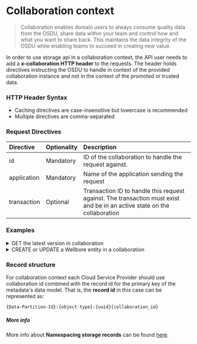 # Collaboration context

> Collaboration enables domain users to always consume quality data from the OSDU, share data within your team and control how and what you want to share back. This maintains the data integrity of the OSDU while enabling teams to succeed in creating new value.

In order to use storage api in a collaboration context, the API user needs to add a __x-collaboration HTTP header__ to the requests.
The header holds directives instructing the OSDU to handle in context of the provided collaboration instance and not in the context of the promoted or trusted data.

### HTTP Header Syntax
* Caching directives are case-insensitive but lowercase is recommended
* Multiple directives are comma-separated

### Request Directives
| Directive    | Optionality | Description                                                                                                              |
|:-------------|:------------|:-------------------------------------------------------------------------------------------------------------------------|
| id          | Mandatory   | ID of the collaboration to handle the request against.                                                                   |
| application | Mandatory   | Name of the application sending the request                                                                              |
| transaction | Optional    | Transaction ID to handle this request against. The transaction must exist and be in an active state on the collaboration |

### Examples
<details><summary>GET the latest version in collaboration</summary>

```
curl --request GET \
  --url '/api/storage/v2/records/{id}'\
  --header 'accept: application/json' \
  --header 'authorization: Bearer <JWT>' \
  --header 'content-type: application/json' \
  --header 'Data-Partition-Id: common' \
  --header 'x-collaboration: id=collaboration-id, application=app-name'\
```
</details>
<details><summary>CREATE or UPDATE a Wellbore entity in a collaboration</summary>

```
curl --request POST\
  --url '/api/os-wellbore-ddms/ddms/v3/wellbores' \
  --header 'authorization: Bearer <JWT>' \
  --header 'content-type: application/json' \
  --header 'Data-Partition-Id: opendes' \
  --header  'x-collaboration: id=collaboration-id, transaction=transaction-id, application=app-name' \
  --data '[{
         "id": "<welllog-id-1>"
          ...
    }]' \
```
</details>

### Record structure 
For collaboration context each Cloud Service Provider should use collaboration id combined with the record id for the primary key of the metadata's data model.
That is, the __record id__ in this case can be represented as:

``{Data-Partition-Id}:{object-type}:{uuid}{collaboration_id}``

##### More info 
More info about __Namespacing storage records__ can be found [here](https://community.opengroup.org/osdu/platform/system/storage/-/issues/149).


